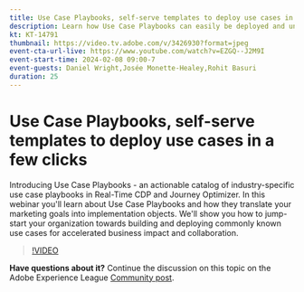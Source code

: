 ```yaml
---
title: Use Case Playbooks, self-serve templates to deploy use cases in a few clicks
description: Learn how Use Case Playbooks can easily be deployed and unlock potential in Adobe Real-Time CDP and Adobe Journey Optimizer.
kt: KT-14791
thumbnail: https://video.tv.adobe.com/v/3426930?format=jpeg
event-cta-url-live: https://www.youtube.com/watch?v=EZGQ--J2M9I
event-start-time: 2024-02-08 09:00-7
event-guests: Daniel Wright,Josée Monette-Healey,Rohit Basuri
duration: 25
---
```

# Use Case Playbooks, self-serve templates to deploy use cases in a few clicks

Introducing Use Case Playbooks - an actionable catalog of industry-specific use case playbooks in Real-Time CDP and Journey Optimizer. In this webinar you'll learn about Use Case Playbooks and how they translate your marketing goals into implementation objects. We'll show you how to jump-start your organization towards building and deploying commonly known use cases for accelerated business impact and collaboration.

>[!VIDEO](https://video.tv.adobe.com/v/3426930/?quality=12&learn=on)

**Have questions about it?** Continue the discussion on this topic on the Adobe Experience League [Community post](https://experienceleaguecommunities.adobe.com/t5/adobe-experience-platform/experience-league-live-post-session-discussion-use-case/m-p/651643#M488).
